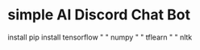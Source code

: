 # simple AI Discord Chat Bot

install
pip install     tensorflow
"          "    numpy
"          "    tflearn
"          "    nltk
